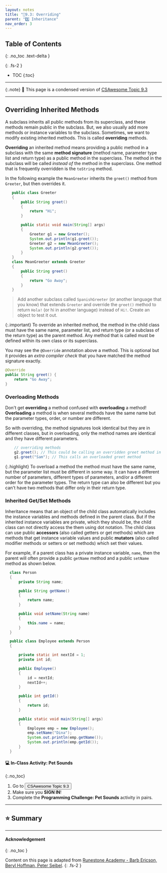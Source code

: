 ```yaml
---
layout: notes
title: "📓9.3: Overriding" 
parent: "9️⃣ Inheritance"
nav_order: 3
---
```


## Table of Contents
{: .no_toc .text-delta }

{: .fs-2 }
- TOC
{:toc}

---

{:.note}
📖 This page is a condensed version of [CSAwesome Topic 9.3](https://runestone.academy/ns/books/published/csawesome/Unit9-Inheritance/topic-9-3-overriding.html) 

---

## Overriding Inherited Methods

A subclass inherits all public methods from its superclass, and these methods remain public in the subclass. But, we also usually add more methods or instance variables to the subclass. Sometimes, we want to modify existing inherited methods. This is called **overriding**  methods.

**Overriding** an inherited method means providing a public method in a subclass with the same **method signature** (method name, parameter type list and return type) as a public method in the superclass.  The method in the subclass will be called *instead of* the method in the superclass. One method that is frequently overridden is the ``toString`` method. 

In the following example the ``MeanGreeter`` inherits the ``greet()`` method from ``Greeter``, but then overrides it.

```java
   public class Greeter
   {
       public String greet()
       {
           return "Hi";
       }

       public static void main(String[] args)
       {
           Greeter g1 = new Greeter();
           System.out.println(g1.greet());
           Greeter g2 = new MeanGreeter();
           System.out.println(g2.greet());
       }
   }
   class MeanGreeter extends Greeter
   {
       public String greet()
       {
           return "Go Away";
       }
   }
```
> Add another subclass called `SpanishGreeter` (or another language that you know) that extends `Greeter` and override the `greet()` method to return ``Hola!`` (or hi in another language) instead of ``Hi!``. Create an object to test it out.


{:.important}
To override an inherited method, the method in the child class must have the same name, parameter list, and return type (or a subclass of the return type) as the parent method. Any method that is called must be defined within its own class or its superclass.

You may see the `@Override` annotation above a method. This is optional but it provides an _extra compiler check_ that you have matched the method signature exactly.

```java
@Override
public String greet() {
    return "Go Away";
}
```

### Overloading Methods

Don't get **overriding** a method confused with **overloading** a method! **Overloading** a method is when several methods have the same name but the parameter types, order, or number are different. 

So with overriding, the method signatures look identical but they are in different classes, but in overloading, only the method names are identical and they have different parameters.

```java
    // overriding methods
    g2.greet(); // This could be calling an overridden greet method in g2's class
    g1.greet("Sam"); // This calls an overloaded greet method
```

{:.highlight}
To overload a method the method must have the same name, but the parameter list must be different in some way. It can have a different number of parameters, different types of parameters, and/or a different order for the parameter types. The return type can also be different but you can't have two methods that differ only in their return type.

### Inherited Get/Set Methods

Inheritance means that an object of the child class automatically includes the instance variables and methods defined in the parent class.  But if the inherited instance variables are private, which they should be, the child class can not directly access the them using dot notation.  The child class can use public **accessors** (also called getters or get methods) which are methods that get instance variable values and public **mutators**  (also called modifier methods or setters or set methods) which set their values.

For example, if a parent class has a private instance variable, ``name``, then the parent will often provide a public ``getName`` method and a public ``setName`` method as shown below.

```java
  class Person
  {
      private String name;

      public String getName()
      {
          return name;
      }

      public void setName(String name)
      {
          this.name = name;
      }
  }

  public class Employee extends Person
  {

      private static int nextId = 1;
      private int id;

      public Employee()
      {
          id = nextId;
          nextId++;
      }

      public int getId()
      {
          return id;
      }

      public static void main(String[] args)
      {
          Employee emp = new Employee();
          emp.setName("Dina");
          System.out.println(emp.getName());
          System.out.println(emp.getId());
      }
  }
```

#### 💻 In-Class Activity: Pet Sounds
{:.no_toc}


<div class="task" markdown="block">
    
1. Go to <a href="https://runestone.academy/ns/books/published/csawesome/Unit9-Inheritance/topic-9-3-overriding.html"><button type="button" name="button" class="btn">CSAwesome Topic 9.3</button></a> 
2. Make sure you **SIGN IN**!
3. Complete the **Programming Challenge: Pet Sounds** activity in pairs.

</div>

---

## ⭐️ Summary



---

#### Acknowledgement
{: .no_toc }

Content on this page is adapted from [Runestone Academy - Barb Ericson, Beryl Hoffman, Peter Seibel](https://runestone.academy/ns/books/published/csawesome/index.html?mode=browsing).
{: .fs-2 }
